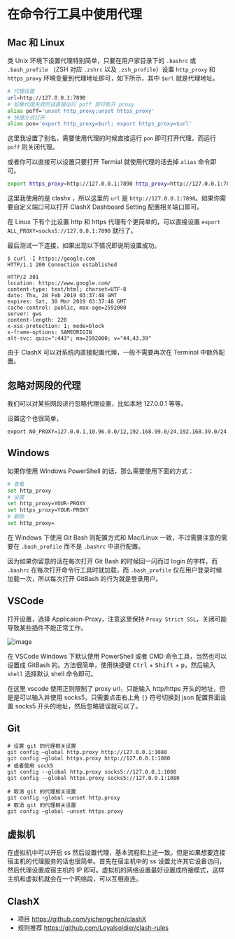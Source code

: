 # 在命令行工具中使用代理

## Mac 和 Linux

类 Unix 环境下设置代理特别简单，只要在用户家目录下的 `.bashrc` 或 `.bash_profile` （ZSH 对应 `.zshrc` 以及 `.zsh_profile`）设置 `http_proxy` 和 `https_proxy` 环境变量到代理地址即可，如下所示，其中 `$url` 就是代理地址。

```bash
# 代理设置
url=http://127.0.0.1:7890
# 如果代理失效的话直接运行 poff 即可断开 proxy
alias poff='unset http_proxy;unset https_proxy'
# 快捷方式打开
alias pon='export http_proxy=$url; export https_proxy=$url'
```

这里我设置了别名，需要使用代理的时候直接运行 `pon` 即可打开代理，而运行 `poff` 则关闭代理。

或者你可以直接可以设置只要打开 Termial 就使用代理的话去掉 `alias` 命令即可。

```bash
export https_proxy=http://127.0.0.1:7890 http_proxy=http://127.0.0.1:7890
```

这里我使用的是 clashx ，所以这里的 `url` 是 `http://127.0.0.1:7890`。如果你需要自定义端口可以打开 ClashX Dashboard Setting 配置相关端口即可。

在 Linux 下有个比设置 http 和 https 代理有个更简单的，可以直接设置 `export ALL_PROXY=socks5://127.0.0.1:7890` 就行了。

最后测试一下连接，如果出现以下情况即说明设置成功。

```console
$ curl -I https://google.com
HTTP/1.1 200 Connection established

HTTP/2 301
location: https://www.google.com/
content-type: text/html; charset=UTF-8
date: Thu, 28 Feb 2019 03:37:48 GMT
expires: Sat, 30 Mar 2019 03:37:48 GMT
cache-control: public, max-age=2592000
server: gws
content-length: 220
x-xss-protection: 1; mode=block
x-frame-options: SAMEORIGIN
alt-svc: quic=":443"; ma=2592000; v="44,43,39"
```

由于 ClashX 可以对系统内直接配置代理，一般不需要再次在 Terminal 中额外配置。

## 忽略对网段的代理

我们可以对某些网段进行忽略代理设置，比如本地 127.0.0.1 等等。

设置这个也很简单，

```
export NO_PROXY=127.0.0.1,10.96.0.0/12,192.168.99.0/24,192.168.39.0/24
```

## Windows

如果你使用 Windows PowerShell 的话，那么需要使用下面的方式：

```bash
# 查看
set http_proxy
# 设置
set http_proxy=YOUR-PROXY
set https_proxy=YOUR-PROXY
# 删除
set http_proxy=
```

在 Windows 下使用 Git Bash 则配置方式和 Mac/Linux 一致，不过需要注意的需要在 `.bash_profile` 而不是 `.bashrc` 中进行配置。

因为如果你留意的话在每次打开 Git Bash 的时候回一闪而过 login 的字样，而 `.bashrc` 在每次打开命令行工具时就加载，而 `.bash_profile` 仅在用户登录时候加载一次，所以每次打开 GitBash 的行为就是登录用户。

## VSCode

打开设置，选择 Applicaion-Proxy，注意这里保持 `Proxy Strict SSL`，关闭可能导致某些插件不能正常工作。

![image](https://user-images.githubusercontent.com/24730006/54330200-c2702180-464f-11e9-8a67-ad117e2ea0fb.png)

在 VSCode Windows 下默认使用 PowerShell 或者 CMD 命令工具，当然也可以设置成 GitBash 的。方法很简单，使用快捷键 <kbd>Ctrl</kbd> + <kbd>Shift</kbd> + <kbd>p</kbd>，然后输入 `shell` 选择默认 shell 命令即可。

在这里 vscode 使用正则限制了 proxy url，只能输入 http/https 开头的地址，但是是可以输入并使用 socks5，只需要点击右上角 `{}` 符号切换到 json 配置界面设置 socks5 开头的地址，然后忽略错误就可以了。

## Git

```
# 设置 git 的代理相关设置
git config –global http.proxy http://127.0.0.1:1080
git config –global https.proxy http://127.0.0.1:1080
# 或者使用 sock5
git config --global http.proxy socks5://127.0.0.1:1080
git config --global https.proxy socks5://127.0.0.1:1080

# 取消 git 的代理相关设置
git config –global –unset http.proxy
# 取消 git 的代理相关设置
git config –global –unset https.proxy
```


## 虚拟机

在虚拟机中可以开启 ss 然后设置代理，基本流程和上述一致。但是如果想要连接宿主机的代理服务的话也很简单。首先在宿主机中的 ss 设置允许其它设备访问，然后代理设置成宿主机的 IP 即可。虚拟机的网络设置最好设置成桥接模式，这样主机和虚拟机就会在一个网络段，可以互相直连。

## ClashX

- 项目 https://github.com/yichengchen/clashX
- 规则推荐 https://github.com/Loyalsoldier/clash-rules
